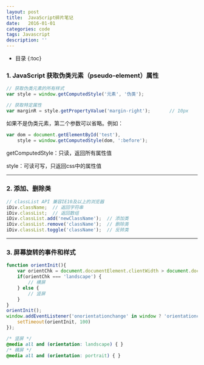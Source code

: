 ```yaml
---
layout: post
title:  JavaScript碎片笔记
date:   2016-01-01
categories: code
tags: Javascript
description: ''
---
```


- 目录
{:toc}

### 1. JavaScript 获取伪类元素（pseudo-element）属性

```javascript
// 获取伪类元素的所有样式
var style = window.getComputedStyle('元素', '伪类');

// 获取特定属性
var marginR = style.getPropertyValue('margin-right');       // 10px
```
如果不是伪类元素，第二个参数可以省略。例如：

```javascript
var dom = document.getElementById('test'),
    style = window.getComputedStyle(dom, ':before');
```

getComputedStyle：只读，返回所有属性值

style：可读可写，只返回css中的属性值

---

### 2. 添加、删除类

```javascript
// classList API 兼容IE10及以上的浏览器
iDiv.className;  // 返回字符串
iDiv.classList;  // 返回数组   
iDiv.classList.add('newClassName');  // 添加类
iDiv.classList.remove('className');  // 删除类
iDiv.classList.toggle('className');  // 反转类
```

---

### 3. 屏幕旋转的事件和样式

``` javascript
function orientInit(){
    var orientChk = document.documentElement.clientWidth > document.documentElement.clientHeight ? 'landscape' : 'portrait';
    if(orientChk === 'landscape') {
        // 横屏
    } else {
        // 竖屏
    }
}
orientInit();
window.addEventListener('onorientationchange' in window ? 'orientationchange' : 'resize', function(){
    setTimeout(orientInit, 100)
});
```

``` css
/* 竖屏 */
@media all and (orientation: landscape) { }
/* 横屏 */
@media all and (orientation: portrait) { }
```